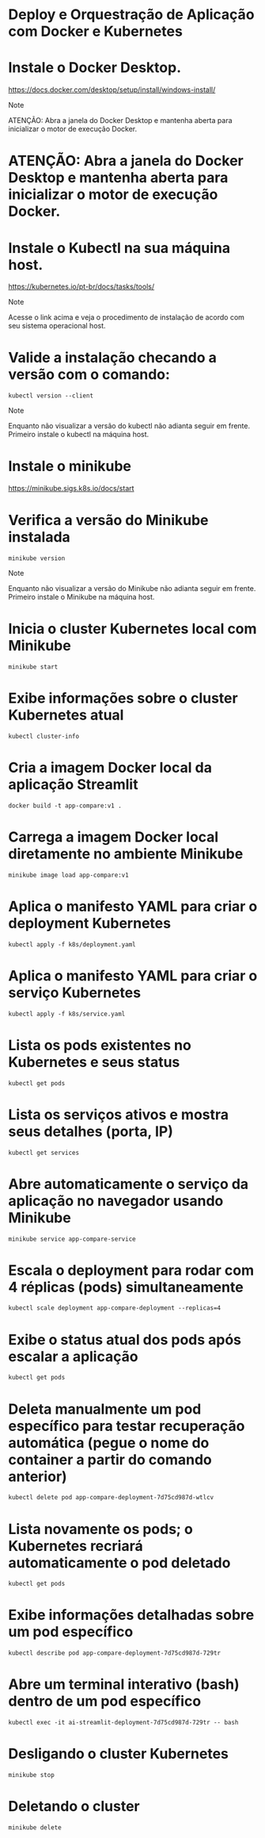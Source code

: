 # Deploy e Orquestração de Aplicação com Docker e Kubernetes

# Instale o Docker Desktop.
https://docs.docker.com/desktop/setup/install/windows-install/
> [!NOTE]
> ATENÇÃO: Abra a janela do Docker Desktop e mantenha aberta para inicializar o motor de execução Docker.

# ATENÇÃO: Abra a janela do Docker Desktop e mantenha aberta para inicializar o motor de execução Docker.

# Instale o Kubectl na sua máquina host. 
https://kubernetes.io/pt-br/docs/tasks/tools/
> [!NOTE]
> Acesse o link acima e veja o procedimento de instalação de acordo com seu sistema operacional host.

# Valide a instalação checando a versão com o comando:
```shell
kubectl version --client
```
> [!NOTE]
> Enquanto não visualizar a versão do kubectl não adianta seguir em frente. Primeiro instale o kubectl na máquina host.

# Instale o minikube
https://minikube.sigs.k8s.io/docs/start

# Verifica a versão do Minikube instalada
```shell
minikube version
```
> [!NOTE]
> Enquanto não visualizar a versão do Minikube não adianta seguir em frente. Primeiro instale o Minikube na máquina host.

# Inicia o cluster Kubernetes local com Minikube
```shell
minikube start
```

# Exibe informações sobre o cluster Kubernetes atual
```shell
kubectl cluster-info
```

# Cria a imagem Docker local da aplicação Streamlit
```shell
docker build -t app-compare:v1 .
```
# Carrega a imagem Docker local diretamente no ambiente Minikube
```shell
minikube image load app-compare:v1
```
# Aplica o manifesto YAML para criar o deployment Kubernetes
```shell
kubectl apply -f k8s/deployment.yaml 
```
# Aplica o manifesto YAML para criar o serviço Kubernetes
```shell
kubectl apply -f k8s/service.yaml 
```
# Lista os pods existentes no Kubernetes e seus status
```shell
kubectl get pods
```
# Lista os serviços ativos e mostra seus detalhes (porta, IP)
```shell
kubectl get services
```
# Abre automaticamente o serviço da aplicação no navegador usando Minikube
```shell
minikube service app-compare-service
```
# Escala o deployment para rodar com 4 réplicas (pods) simultaneamente
```shell
kubectl scale deployment app-compare-deployment --replicas=4
```
# Exibe o status atual dos pods após escalar a aplicação
```shell
kubectl get pods
```

# Deleta manualmente um pod específico para testar recuperação automática (pegue o nome do container a partir do comando anterior)
```shell
kubectl delete pod app-compare-deployment-7d75cd987d-wtlcv
```

# Lista novamente os pods; o Kubernetes recriará automaticamente o pod deletado
```shell
kubectl get pods  
```

# Exibe informações detalhadas sobre um pod específico
```shell
kubectl describe pod app-compare-deployment-7d75cd987d-729tr
```

# Abre um terminal interativo (bash) dentro de um pod específico
```shell
kubectl exec -it ai-streamlit-deployment-7d75cd987d-729tr -- bash
```

# Desligando o cluster Kubernetes
```shell
minikube stop
```

# Deletando o cluster
```shell
minikube delete
```


